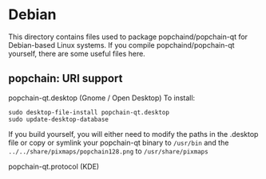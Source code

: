 
Debian
====================
This directory contains files used to package popchaind/popchain-qt
for Debian-based Linux systems. If you compile popchaind/popchain-qt yourself, there are some useful files here.

## popchain: URI support ##


popchain-qt.desktop  (Gnome / Open Desktop)
To install:

	sudo desktop-file-install popchain-qt.desktop
	sudo update-desktop-database

If you build yourself, you will either need to modify the paths in
the .desktop file or copy or symlink your popchain-qt binary to `/usr/bin`
and the `../../share/pixmaps/popchain128.png` to `/usr/share/pixmaps`

popchain-qt.protocol (KDE)

